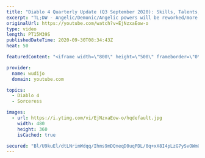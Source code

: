 ```yaml
---
title: "Diablo 4 Quarterly Update (Q3 September 2020): Skills, Talents, Sorceress System"
excerpt: "TL;DW - Angelic/Demonic/Angelic powers will be reworked/more meaningful - Skill Tree reworked but still looks underwhelming with too little customization ..."
originalUrl: https://youtube.com/watch?v=EjNzxaEow-o
type: video
length: PT15M39S
publishedDateTime: 2020-09-30T08:34:43Z
heat: 50

featuredContent: "<iframe width=\"800\" height=\"500\" frameborder=\"0\" src=\"https://www.youtube.com/embed/EjNzxaEow-o\" allow=\"accelerometer; autoplay; encrypted-media; gyroscope; picture-in-picture\" allowfullscreen></iframe>"

provider:
  name: wudijo
  domain: youtube.com

topics:
  - Diablo 4
  - Sorceress

images:
  - url: https://i.ytimg.com/vi/EjNzxaEow-o/hqdefault.jpg
    width: 480
    height: 360
    isCached: true

secured: "Bl/U9kuEl/dtLNrimWdqq/Ihms9mDQneqD0uqPDL/0q+xX8I4pLzG7ySvOWm0s9mV/IdsVABweVffOyzSpyeLQRbE+VGxi2wGRTuSmGcXmEPy76VTp4eYac2k5dVXFw2G1uxtcO4fo4lghr9Jd7ePfreMkMlf8PEWDiTaHl4MkUlfoNFMTa6uVf++ZW7HsJ3OmLkKTK68XUJY5VaCBm/0JfD4NIDsWilqlNYM95QZori2d5mH4T6w2bp/AWGD9qISLrkBmJUf334I6Zy/iLuwSq7wM5JGtBI9mMB9x7Pl0WG4ankz5LMsmHRwo6YYGK7hFDNeiizesmlfMmottembyAlj2so9yIoMamcQA+P4ULIlpPx6wakSzly/3DSahhYqgLBbn6ZfFZZLYISnId622/bhyK0x+xSVSdSjxC08bc=;mzADB8Qy23K+IQgMIZyRVg=="
---
```


